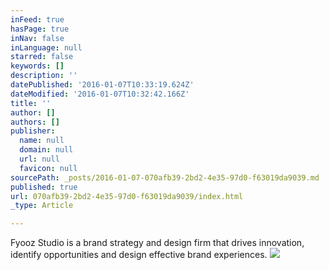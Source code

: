 ```yaml
---
inFeed: true
hasPage: true
inNav: false
inLanguage: null
starred: false
keywords: []
description: ''
datePublished: '2016-01-07T10:33:19.624Z'
dateModified: '2016-01-07T10:32:42.166Z'
title: ''
author: []
authors: []
publisher:
  name: null
  domain: null
  url: null
  favicon: null
sourcePath: _posts/2016-01-07-070afb39-2bd2-4e35-97d0-f63019da9039.md
published: true
url: 070afb39-2bd2-4e35-97d0-f63019da9039/index.html
_type: Article

---
```

Fyooz Studio is a brand strategy and design firm that drives innovation, identify opportunities and design effective brand experiences.
![](https://the-grid-user-content.s3-us-west-2.amazonaws.com/7cd28982-fe5e-40b0-b5b5-8cdff3b830bc.png)